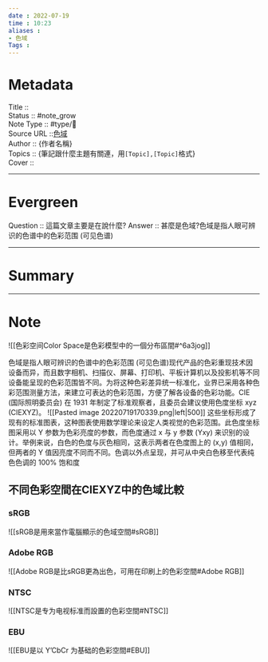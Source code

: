 ```yaml
---
date : 2022-07-19
time : 10:23
aliases : 
- 色域
Tags : 
---
```

# Metadata
Title :: <br>
Status :: #note_grow <br>
Note Type :: #type/📰<br>
Source URL ::[色域](https://color.viewsonic.com/zh-cn/explore/content/Color-gamut_6.html)<br>
Author :: {作者名稱}<br>
Topics :: {筆記跟什麼主題有關連，用`[Topic],[Topic]`格式}<br>
Cover ::

---
# Evergreen
Question :: 這篇文章主要是在說什麼?
Answer :: 甚麼是色域?色域是指人眼可辨识的色谱中的色彩范围 (可见色谱)

---

# Summary
---

# Note
![[色彩空间Color Space是色彩模型中的一個分布區間#^6a3jog]]

色域是指人眼可辨识的色谱中的色彩范围 (可见色谱)现代产品的色彩重现技术因设备而异，而且数字相机、扫描仪、屏幕、打印机、平板计算机以及投影机等不同设备能呈现的色彩范围皆不同。为将这种色彩差异统一标准化，业界已采用各种色彩范围测量方法，来建立可表达的色彩范围，方便了解各设备的色彩功能。CIE (国际照明委员会) 在 1931 年制定了标准观察者，且委员会建议使用色度坐标 xyz (CIEXYZ)。
![[Pasted image 20220719170339.png|left|500]]
这些坐标形成了现有的标准图表，这种图表使用数学理论来设定人类视觉的色彩范围。此色度坐标图采用以 Y 参数为色彩亮度的参数，而色度通过 x 与 y 参数 (Yxy) 来识别的设计。举例来说，白色的色度与灰色相同，这表示两者在色度图上的 (x,y) 值相同，但两者的 Y 值因亮度不同而不同。色调以外点呈现，并可从中央白色移至代表纯色色调的 100% 饱和度

## 不同色彩空間在CIEXYZ中的色域比較
### sRGB
![[sRGB是用來當作電腦顯示的色域空間#sRGB]]
### Adobe RGB
![[Adobe RGB是比sRGB更為出色，可用在印刷上的色彩空間#Adobe RGB]]
### NTSC
![[NTSC是专为电视标准而設置的色彩空間#NTSC]]
### EBU
![[EBU是以 Y’CbCr 为基础的色彩空間#EBU]]